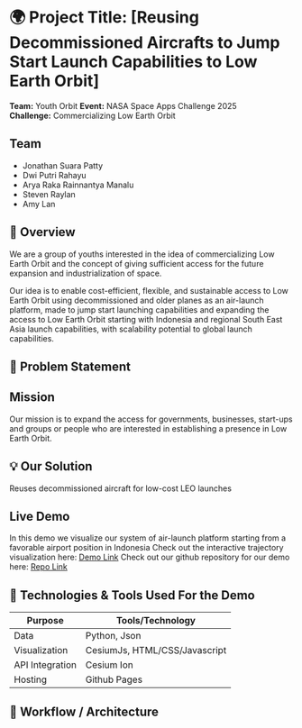 # 🌍 Project Title: [Reusing Decommissioned Aircrafts to Jump Start Launch Capabilities to Low Earth Orbit]
**Team:** Youth Orbit 
**Event:** NASA Space Apps Challenge 2025  
**Challenge:** Commercializing Low Earth Orbit

## Team
- Jonathan Suara Patty
- Dwi Putri Rahayu
- Arya Raka Rainnantya Manalu
- Steven Raylan
- Amy Lan

## 🚀 Overview
We are a group of youths interested in the idea of commercializing Low Earth Orbit and the concept of giving sufficient access for the future expansion and industrialization of space.

Our idea is to enable cost-efficient, flexible, and sustainable access to Low Earth Orbit using decommissioned and older planes as an air-launch platform, made to jump start launching capabilities and expanding the access to Low Earth Orbit starting with Indonesia and regional South East Asia launch capabilities, with scalability potential to global launch capabilities.

## 🧩 Problem Statement


## Mission
Our mission is to expand the access for governments, businesses, start-ups and groups or people who are interested in establishing a presence in Low Earth Orbit.

## 💡 Our Solution
Reuses decommissioned aircraft for low-cost LEO launches

## Live Demo
In this demo we visualize our system of air-launch platform starting from a favorable airport position in Indonesia
Check out the interactive trajectory visualization here: [Demo Link](https://youth-orbit.github.io/)
Check out our github repository for our demo here: [Repo Link](https://github.com/Youth-Orbit/Youth-Orbit.github.io)

## 🧠 Technologies & Tools Used For the Demo
| Purpose         | Tools/Technology              |
|-----------------|-------------------------------|
| Data            | Python, Json                  |
| Visualization   | CesiumJs, HTML/CSS/Javascript |
| API Integration | Cesium Ion                    |
| Hosting         | Github Pages                  |

## 🧮 Workflow / Architecture
